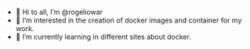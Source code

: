 - 👋 Hi to all, I’m @rogeliowar
- 👀 I’m interested in the creation of docker images and container for my work.
- 🌱 I’m currently learning in different sites about docker.


<!---
rogeliowar/rogeliowar is a ✨ special ✨ repository because its `README.md` (this file) appears on your GitHub profile.
You can click the Preview link to take a look at your changes.
--->

